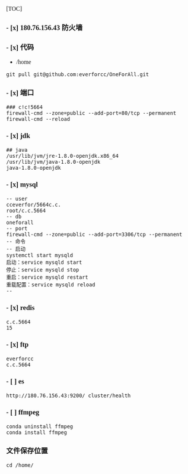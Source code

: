 <font face="SimSun" size=3>

[TOC]

### - [x] 180.76.156.43 防火墙

### - [x] 代码

- /home
~~~
git pull git@github.com:everforcc/OneForAll.git
~~~

### - [x] 端口

~~~
### c!c!5664
firewall-cmd --zone=public --add-port=80/tcp --permanent
firewall-cmd --reload
~~~

### - [x] jdk

~~~
## java
/usr/lib/jvm/jre-1.8.0-openjdk.x86_64
/usr/lib/jvm/java-1.8.0-openjdk
java-1.8.0-openjdk
~~~

### - [x] mysql
~~~
-- user
cceverfor/5664c.c.
root/c.c.5664
-- db
oneforall
-- port
firewall-cmd --zone=public --add-port=3306/tcp --permanent
-- 命令
-- 启动
systemctl start mysqld
启动：service mysqld start
停止：service mysqld stop
重启：service mysqld restart
重载配置：service mysqld reload
-- 
~~~

### - [x] redis
~~~
c.c.5664
15
~~~
### - [x] ftp
~~~
everforcc
c.c.5664
~~~

### - [ ] es

~~~
http://180.76.156.43:9200/_cluster/health
~~~


### - [ ] ffmpeg
~~~
conda uninstall ffmpeg
conda install ffmpeg
~~~

### 文件保存位置

~~~
cd /home/
~~~

</font>